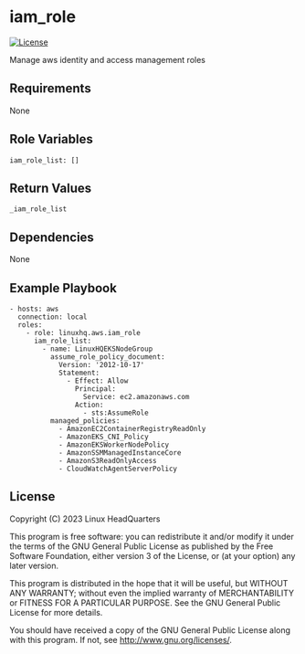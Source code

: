 # iam\_role

[![License](https://img.shields.io/badge/license-GPLv3-lightgreen)](https://www.gnu.org/licenses/gpl-3.0.en.html#license-text)

Manage aws identity and access management roles

## Requirements

None

## Role Variables

    iam_role_list: []

## Return Values

    _iam_role_list

## Dependencies

None

## Example Playbook

    - hosts: aws
      connection: local
      roles:
        - role: linuxhq.aws.iam_role
          iam_role_list:
            - name: LinuxHQEKSNodeGroup
              assume_role_policy_document:
                Version: '2012-10-17'
                Statement:
                  - Effect: Allow
                    Principal:
                      Service: ec2.amazonaws.com
                    Action:
                      - sts:AssumeRole
              managed_policies:
                - AmazonEC2ContainerRegistryReadOnly
                - AmazonEKS_CNI_Policy
                - AmazonEKSWorkerNodePolicy
                - AmazonSSMManagedInstanceCore
                - AmazonS3ReadOnlyAccess
                - CloudWatchAgentServerPolicy

## License

Copyright (C) 2023 Linux HeadQuarters

This program is free software: you can redistribute it and/or modify
it under the terms of the GNU General Public License as published by
the Free Software Foundation, either version 3 of the License, or
(at your option) any later version.

This program is distributed in the hope that it will be useful,
but WITHOUT ANY WARRANTY; without even the implied warranty of
MERCHANTABILITY or FITNESS FOR A PARTICULAR PURPOSE. See the
GNU General Public License for more details.

You should have received a copy of the GNU General Public License
along with this program. If not, see <http://www.gnu.org/licenses/>.
